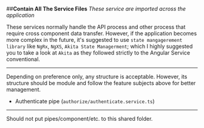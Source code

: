 ##**Contain All The Service Files**
_These service are imported across the application_

These services normally handle the API process and other process that require cross component data transfer. However, if the application becomes more complex in the future, it's suggested to use `state mangagerement library` like `NgRx`, `NgXS`, `Akita State Managerment`; which I highly suggested you to take a look at `Akita` as they followed strictly to the Angular Service conventional.

---
Depending on preference only, any structure is acceptable. However, its structure should be module and follow the feature subjects above for better management.
- Authenticate pipe (`authorize/authenticate.service.ts`)
---

Should not put pipes/component/etc. to this shared folder.
